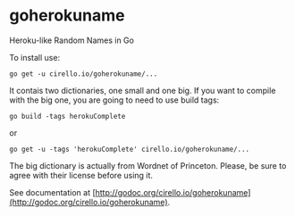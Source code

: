 # goherokuname
Heroku-like Random Names in Go

To install use:

`go get -u cirello.io/goherokuname/...`

It contais two dictionaries, one small and one big. If you want to compile with the big one, you are going to need to use build tags:

`go build -tags herokuComplete`

or

`go get -u -tags 'herokuComplete' cirello.io/goherokuname/...`

The big dictionary is actually from Wordnet of Princeton. Please, be sure to agree with their license before using it.

See documentation at [http://godoc.org/cirello.io/goherokuname](http://godoc.org/cirello.io/goherokuname).